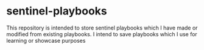 # sentinel-playbooks
This repository is intended to store sentinel playbooks which I have made or modified from existing playbooks. I intend to save playbooks which I use for learning or showcase purposes 
